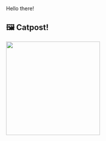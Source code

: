 Hello there!



## 🖼️ Catpost!

<sub>
    <img src="https://cdn2.thecatapi.com/images/42e.jpg" height="256">
</sub>

